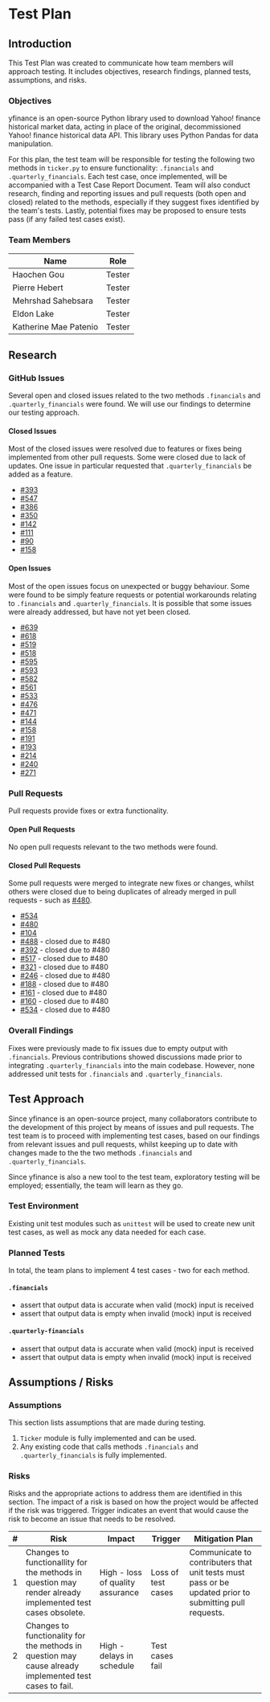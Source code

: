 # Test Plan

## Introduction
This Test Plan was created to communicate how team members will approach testing. It
includes objectives, research findings, planned tests, assumptions, and risks.
### Objectives
yfinance is an open-source Python library used to download Yahoo! finance historical market data, acting in place of the original, decommissioned Yahoo! finance historical data API. This library uses Python Pandas for data manipulation.

For this plan, the test team will be responsible for testing the following two methods in `ticker.py` to ensure functionality: `.financials` and `.quarterly_financials`. Each test case, once implemented, will be accompanied with a Test Case Report Document. Team will also conduct research, finding and reporting issues and pull requests (both open and closed) related to the methods, especially if they suggest fixes identified by the team's tests. Lastly, potential fixes may be proposed to ensure tests pass (if any failed test cases exist). 

### Team Members
| Name | Role |
|------|------|
| Haochen Gou | Tester |
| Pierre Hebert | Tester |
| Mehrshad Sahebsara | Tester |
| Eldon Lake | Tester |
| Katherine Mae Patenio | Tester |

## Research
### GitHub Issues
Several open and closed issues related to the two methods `.financials` and `.quarterly_financials` were found. We will use our findings to determine our testing approach.

#### Closed Issues
Most of the closed issues were resolved due to features or fixes being implemented from other pull requests. Some were closed due to lack of updates. One issue in particular requested that `.quarterly_financials` be added as a feature.
- [#393](https://github.com/ranaroussi/yfinance/issues/393)
- [#547](https://github.com/ranaroussi/yfinance/issues/547)
- [#386](https://github.com/ranaroussi/yfinance/issues/386)
- [#350](https://github.com/ranaroussi/yfinance/issues/350)
- [#142](https://github.com/ranaroussi/yfinance/issues/142)
- [#111](https://github.com/ranaroussi/yfinance/issues/111)
- [#90](https://github.com/ranaroussi/yfinance/issues/90)
- [#158](https://github.com/ranaroussi/yfinance/issues/158)

#### Open Issues
Most of the open issues focus on unexpected or buggy behaviour. Some were found to be simply feature requests or potential workarounds relating to `.financials` and `.quarterly_financials`. It is possible that some issues were already addressed, but have not yet been closed.
- [#639](https://github.com/ranaroussi/yfinance/issues/639)
- [#618](https://github.com/ranaroussi/yfinance/issues/618)
- [#519](https://github.com/ranaroussi/yfinance/issues/519)
- [#518](https://github.com/ranaroussi/yfinance/issues/518)
- [#595](https://github.com/ranaroussi/yfinance/issues/595)
- [#593](https://github.com/ranaroussi/yfinance/issues/593) 
- [#582](https://github.com/ranaroussi/yfinance/issues/582)
- [#561](https://github.com/ranaroussi/yfinance/issues/561)
- [#533](https://github.com/ranaroussi/yfinance/issues/533)
- [#476](https://github.com/ranaroussi/yfinance/issues/476)
- [#471](https://github.com/ranaroussi/yfinance/issues/471)
- [#144](https://github.com/ranaroussi/yfinance/issues/144)
- [#158](https://github.com/ranaroussi/yfinance/issues/158)
- [#191](https://github.com/ranaroussi/yfinance/issues/191)
- [#193](https://github.com/ranaroussi/yfinance/issues/193)
- [#214](https://github.com/ranaroussi/yfinance/issues/214)
- [#240](https://github.com/ranaroussi/yfinance/issues/240)
- [#271](https://github.com/ranaroussi/yfinance/issues/271)

### Pull Requests
Pull requests provide fixes or extra functionality. 

#### Open Pull Requests
No open pull requests relevant to the two methods were found.

#### Closed Pull Requests
Some pull requests were merged to integrate new fixes or changes, whilst others were closed due to being duplicates of already merged in pull requests - such as [#480](https://github.com/ranaroussi/yfinance/pull/480).

- [#534](https://github.com/ranaroussi/yfinance/pull/534)
- [#480](https://github.com/ranaroussi/yfinance/pull/480)
- [#104](https://github.com/ranaroussi/yfinance/pull/104)
- [#488](https://github.com/ranaroussi/yfinance/pull/488) - closed due to #480
- [#392](https://github.com/ranaroussi/yfinance/pull/392) - closed due to #480
- [#517](https://github.com/ranaroussi/yfinance/pull/517) - closed due to #480
- [#321](https://github.com/ranaroussi/yfinance/pull/321) - closed due to #480
- [#246](https://github.com/ranaroussi/yfinance/pull/246) - closed due to #480
- [#188](https://github.com/ranaroussi/yfinance/pull/188) - closed due to #480
- [#161](https://github.com/ranaroussi/yfinance/pull/161) - closed due to #480
- [#160](https://github.com/ranaroussi/yfinance/pull/160) - closed due to #480
- [#534](https://github.com/ranaroussi/yfinance/pull/534) - closed due to #480

### Overall Findings
Fixes were previously made to fix issues due to empty output with `.financials`. Previous contributions showed discussions made prior to integrating `.quarterly_financials` into the main codebase. However, none addressed unit tests for `.financials` and `.quarterly_financials`.

## Test Approach
Since yfinance is an open-source project, many collaborators contribute to the development of this project by means of issues and pull requests. The test team is to proceed with implementing test cases, based on our findings from relevant issues and pull requests, whilst keeping up to date with changes made to the the two methods `.financials` and `.quarterly_financials`.

Since yfinance is also a new tool to the test team, exploratory testing will be employed; essentially, the team will learn as they go.

### Test Environment
Existing unit test modules such as `unittest` will be used to create new unit test cases, as well as mock any data needed for each case.

### Planned Tests
In total, the team plans to implement 4 test cases - two for each method.

#### `.financials`
- assert that output data is accurate when valid (mock) input is received
- assert that output data is empty when invalid (mock) input is received

#### `.quarterly-financials`
- assert that output data is accurate when valid (mock) input is received
- assert that output data is empty when invalid (mock) input is received

## Assumptions / Risks
### Assumptions
This section lists assumptions that are made during testing.

1. `Ticker` module is fully implemented and can be used.
2. Any existing code that calls methods `.financials` and `.quarterly_financials` is fully implemented.

### Risks
Risks and the appropriate actions to address them are identified in this section. The impact of a risk is based on how the project
would be affected if the risk was triggered. Trigger indicates an event that would
cause the risk to become an issue that needs to be resolved.

| # | Risk | Impact | Trigger | Mitigation Plan |
|---|------|--------|---------|-----------------|
| 1 | Changes to functionallity for the methods in question may render already implemented test cases obsolete. | High - loss of quality assurance | Loss of test cases | Communicate to contributers that unit tests must pass or be updated prior to submitting pull requests.
| 2 | Changes to functionality for the methods in question may cause already implemented test cases to fail. | High - delays in schedule | Test cases fail |
